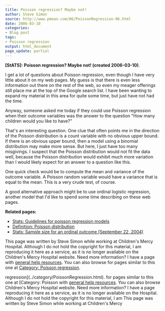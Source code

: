 ```yaml
---
title: Poisson regression? Maybe not!
author: Steve Simon
source: http://www.pmean.com/06/PoissonRegression-06.html
date: 2006-03-10
categories:
- Blog post
tags:
- Poisson regression
output: html_document
page_update: partial
---
```

**[StATS]:** **Poisson regression? Maybe not!
(created 2006-03-10)**.

I get a lot of questions about Poisson regression, even though I have
very little about it on my web pages. My guess is that there is even
less information out there on the rest of the web, so even my meager
offerings still place me at the top of the Google search list. I have
been wanting to expand my material in this area for quite some time, but
just have not had the time.

Anyway, someone asked me today if they could use Poisson regression when
their outcome variables was the answer to the question "How many
children would you like to have?"

That's an interesting question. One clue that often points me in the
direction of the Poisson distribution is a count variable with no
obvious upper bound. If there is an obvious upper bound, then a model
using a binomial distribution may make more sense. But here, I just have
too many misgivings. I suspect that the Poisson distribution would not
fit the data well, because the Poisson distribution would exhibit much
more variation than I would likely expect for an answer to a question
like this.

One quick check would be to compute the mean and variance of the outcome
variable. A Poisson random variable would have a variance that is equal
to the mean. This is a very crude test, of course.

A good alternative approach might be to use ordinal logistic regression,
another model that I'd like to spend some time describing on these web
pages.

**Related pages:**

-   [Stats: Guidelines for poisson regression
    models](../model/poisson.asp)
-   [Definition: Poisson
    distribution](www.childrensmercy.org/definitions/poisson.htm)
-   [Stats: Sample size for an ordinal outcome (September
    22, 2004)](http://www.pmean.com/weblog2004/OrdinalLogistic.asp)

This page was written by Steve Simon while working at Children's Mercy
Hospital. Although I do not hold the copyright for this material, I am
reproducing it here as a service, as it is no longer available on the
Children's Mercy Hospital website. Need more information? I have a page
with [general help resources](../GeneralHelp.html). You can also browse
for pages similar to this one at [Category: Poisson
regression](../category/PoissonRegression.html).
<!---More--->
regression](../category/PoissonRegression.html).
for pages similar to this one at [Category: Poisson
with [general help resources](../GeneralHelp.html). You can also browse
Children's Mercy Hospital website. Need more information? I have a page
reproducing it here as a service, as it is no longer available on the
Hospital. Although I do not hold the copyright for this material, I am
This page was written by Steve Simon while working at Children's Mercy

<!---Do not use
**[StATS]:** **Poisson regression? Maybe not!
This page was written by Steve Simon while working at Children's Mercy
Hospital. Although I do not hold the copyright for this material, I am
reproducing it here as a service, as it is no longer available on the
Children's Mercy Hospital website. Need more information? I have a page
with [general help resources](../GeneralHelp.html). You can also browse
for pages similar to this one at [Category: Poisson
regression](../category/PoissonRegression.html).
page_update: partial
--->

